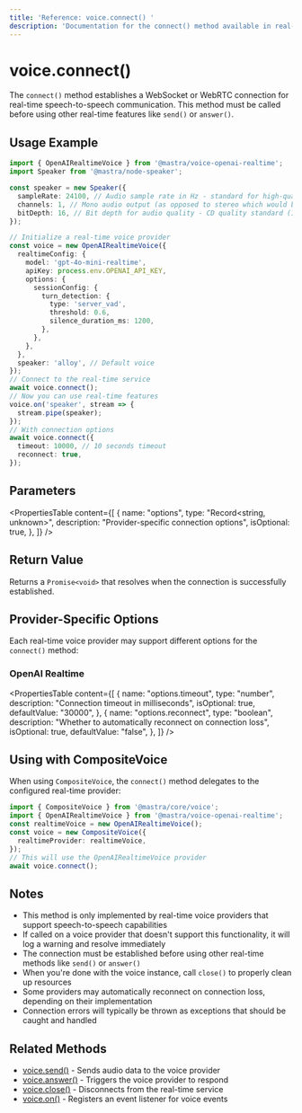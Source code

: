 ```yaml
---
title: 'Reference: voice.connect() '
description: 'Documentation for the connect() method available in real-time voice providers, which establishes a connection for speech-to-speech communication.'
---
```


# voice.connect()

The `connect()` method establishes a WebSocket or WebRTC connection for real-time speech-to-speech communication. This method must be called before using other real-time features like `send()` or `answer()`.

## Usage Example

```typescript
import { OpenAIRealtimeVoice } from '@mastra/voice-openai-realtime';
import Speaker from '@mastra/node-speaker';

const speaker = new Speaker({
  sampleRate: 24100, // Audio sample rate in Hz - standard for high-quality audio on MacBook Pro
  channels: 1, // Mono audio output (as opposed to stereo which would be 2)
  bitDepth: 16, // Bit depth for audio quality - CD quality standard (16-bit resolution)
});

// Initialize a real-time voice provider
const voice = new OpenAIRealtimeVoice({
  realtimeConfig: {
    model: 'gpt-4o-mini-realtime',
    apiKey: process.env.OPENAI_API_KEY,
    options: {
      sessionConfig: {
        turn_detection: {
          type: 'server_vad',
          threshold: 0.6,
          silence_duration_ms: 1200,
        },
      },
    },
  },
  speaker: 'alloy', // Default voice
});
// Connect to the real-time service
await voice.connect();
// Now you can use real-time features
voice.on('speaker', stream => {
  stream.pipe(speaker);
});
// With connection options
await voice.connect({
  timeout: 10000, // 10 seconds timeout
  reconnect: true,
});
```

## Parameters

<PropertiesTable
content={[
{
name: "options",
type: "Record<string, unknown>",
description: "Provider-specific connection options",
isOptional: true,
},
]}
/>

## Return Value

Returns a `Promise<void>` that resolves when the connection is successfully established.

## Provider-Specific Options

Each real-time voice provider may support different options for the `connect()` method:

### OpenAI Realtime

<PropertiesTable
content={[
{
name: "options.timeout",
type: "number",
description: "Connection timeout in milliseconds",
isOptional: true,
defaultValue: "30000",
},
{
name: "options.reconnect",
type: "boolean",
description: "Whether to automatically reconnect on connection loss",
isOptional: true,
defaultValue: "false",
},
]}
/>

## Using with CompositeVoice

When using `CompositeVoice`, the `connect()` method delegates to the configured real-time provider:

```typescript
import { CompositeVoice } from '@mastra/core/voice';
import { OpenAIRealtimeVoice } from '@mastra/voice-openai-realtime';
const realtimeVoice = new OpenAIRealtimeVoice();
const voice = new CompositeVoice({
  realtimeProvider: realtimeVoice,
});
// This will use the OpenAIRealtimeVoice provider
await voice.connect();
```

## Notes

- This method is only implemented by real-time voice providers that support speech-to-speech capabilities
- If called on a voice provider that doesn't support this functionality, it will log a warning and resolve immediately
- The connection must be established before using other real-time methods like `send()` or `answer()`
- When you're done with the voice instance, call `close()` to properly clean up resources
- Some providers may automatically reconnect on connection loss, depending on their implementation
- Connection errors will typically be thrown as exceptions that should be caught and handled

## Related Methods

- [voice.send()](./voice.send) - Sends audio data to the voice provider
- [voice.answer()](./voice.answer) - Triggers the voice provider to respond
- [voice.close()](./voice.close) - Disconnects from the real-time service
- [voice.on()](./voice.on) - Registers an event listener for voice events
